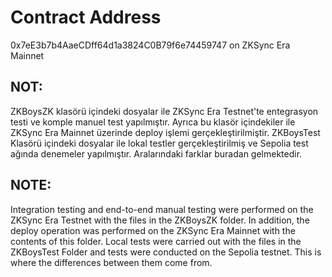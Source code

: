 # Contract Address
0x7eE3b7b4AaeCDff64d1a3824C0B79f6e74459747 on ZKSync Era Mainnet

## NOT:
ZKBoysZK klasörü içindeki dosyalar ile ZKSync Era Testnet'te entegrasyon testi ve komple manuel test yapılmıştır. Ayrıca bu klasör içindekiler ile ZKSync Era Mainnet üzerinde deploy işlemi gerçekleştirilmiştir. ZKBoysTest Klasörü içindeki dosyalar ile lokal testler gerçekleştirilmiş ve Sepolia test ağında denemeler yapılmıştır. Aralarındaki farklar buradan gelmektedir.

## NOTE:
Integration testing and end-to-end manual testing were performed on the ZKSync Era Testnet with the files in the ZKBoysZK folder. In addition, the deploy operation was performed on the ZKSync Era Mainnet with the contents of this folder. Local tests were carried out with the files in the ZKBoysTest Folder and tests were conducted on the Sepolia testnet. This is where the differences between them come from.